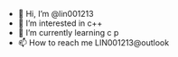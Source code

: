 - 👋 Hi, I’m @lin001213
- 👀 I’m interested in c++
- 🌱 I’m currently learning c p
- 📫 How to reach me LIN001213@outlook



<!---
lin001213/lin001213 is a ✨ special ✨ repository because its `README.md` (this file) appears on your GitHub profile.
You can click the Preview link to take a look at your changes.
--->
